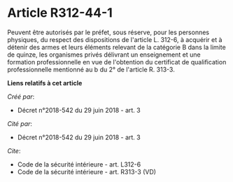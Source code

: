 # Article R312-44-1

Peuvent être autorisés par le préfet, sous réserve, pour les personnes physiques, du respect des dispositions de l'article L.
312-6, à acquérir et à détenir des armes et leurs éléments relevant de la catégorie B dans la limite de quinze, les
organismes privés délivrant un enseignement et une formation professionnelle en vue de l'obtention du certificat de
qualification professionnelle mentionné au b du 2° de l'article R. 313-3.

**Liens relatifs à cet article**

_Créé par_:

  - Décret n°2018-542 du 29 juin 2018 - art. 3

_Cité par_:

  - Décret n°2018-542 du 29 juin 2018 - art. 3

_Cite_:

  - Code de la sécurité intérieure - art. L312-6
  - Code de la sécurité intérieure - art. R313-3 (VD)
